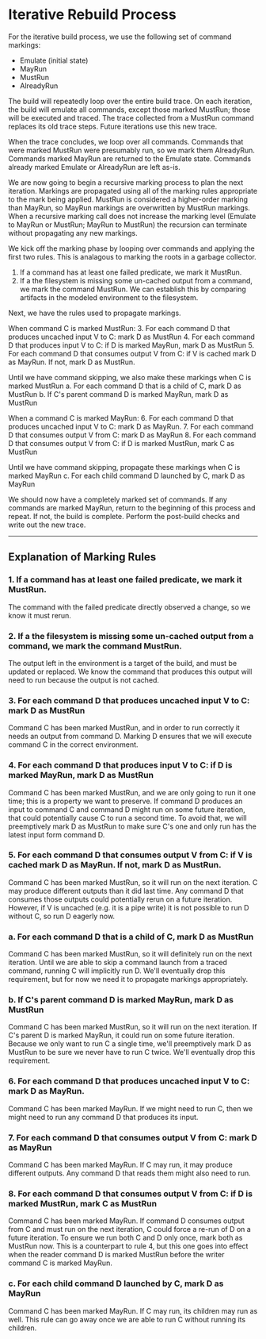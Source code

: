 # Iterative Rebuild Process
For the iterative build process, we use the following set of command markings:
- Emulate (initial state)
- MayRun
- MustRun
- AlreadyRun

The build will repeatedly loop over the entire build trace. On each iteration, the build will emulate all commands, except those marked MustRun; those will be executed and traced. The trace collected from a MustRun command replaces its old trace steps. Future iterations use this new trace.

When the trace concludes, we loop over all commands. Commands that were marked MustRun were presumably run, so we mark them AlreadyRun. Commands marked MayRun are returned to the Emulate state. Commands already marked Emulate or AlreadyRun are left as-is.

We are now going to begin a recursive marking process to plan the next iteration. Markings are propagated using all of the marking rules appropriate to the mark being applied. MustRun is considered a higher-order marking than MayRun, so MayRun markings are overwritten by MustRun markings. When a recursive marking call does not increase the marking level (Emulate to MayRun or MustRun; MayRun to MustRun) the recursion can terminate without propagating any new markings.

We kick off the marking phase by looping over commands and applying the first two rules. This is analagous to marking the roots in a garbage collector.

  1. If a command has at least one failed predicate, we mark it MustRun.
  2. If a the filesystem is missing some un-cached output from a command, we mark the command MustRun. We can establish this by comparing artifacts in the modeled environment to the filesystem.

Next, we have the rules used to propagate markings.

When command C is marked MustRun:
  3. For each command D that produces uncached input V to C: mark D as MustRun
  4. For each command D that produces input V to C: if D is marked MayRun, mark D as MustRun
  5. For each command D that consumes output V from C: if V is cached mark D as MayRun. If not, mark D as MustRun.

  Until we have command skipping, we also make these markings when C is marked MustRun
    a. For each command D that is a child of C, mark D as MustRun
    b. If C's parent command D is marked MayRun, mark D as MustRun

When a command C is marked MayRun:
  6. For each command D that produces uncached input V to C: mark D as MayRun.
  7. For each command D that consumes output V from C: mark D as MayRun
  8. For each command D that consumes output V from C: if D is marked MustRun, mark C as MustRun

  Until we have command skipping, propagate these markings when C is marked MayRun
    c. For each child command D launched by C, mark D as MayRun

We should now have a completely marked set of commands. If any commands are marked MayRun, return to the beginning of this process and repeat. If not, the build is complete. Perform the post-build checks and write out the new trace.

---

## Explanation of Marking Rules

### 1. If a command has at least one failed predicate, we mark it MustRun.
The command with the failed predicate directly observed a change, so we know it must rerun.

### 2. If a the filesystem is missing some un-cached output from a command, we mark the command MustRun.
The output left in the environment is a target of the build, and must be updated or replaced. We know the command that produces this output will need to run because the output is not cached.

### 3. For each command D that produces uncached input V to C: mark D as MustRun
Command C has been marked MustRun, and in order to run correctly it needs an output from command D. Marking D ensures that we will execute command C in the correct environment.

### 4. For each command D that produces input V to C: if D is marked MayRun, mark D as MustRun
Command C has been marked MustRun, and we are only going to run it one time; this is a property we want to preserve. If command D produces an input to command C and command D might run on some future iteration, that could potentially cause C to run a second time. To avoid that, we will preemptively mark D as MustRun to make sure C's one and only run has the latest input form command D.

### 5. For each command D that consumes output V from C: if V is cached mark D as MayRun. If not, mark D as MustRun.
Command C has been marked MustRun, so it will run on the next iteration. C may produce different outputs than it did last time. Any command D that consumes those outputs could potentially rerun on a future iteration. However, if V is uncached (e.g. it is a pipe write) it is not possible to run D without C, so run D eagerly now.

### a. For each command D that is a child of C, mark D as MustRun
Command C has been marked MustRun, so it will definitely run on the next iteration. Until we are able to skip a command launch from a traced command, running C will implicitly run D. We'll eventually drop this requirement, but for now we need it to propagate markings appropriately.

### b. If C's parent command D is marked MayRun, mark D as MustRun
Command C has been marked MustRun, so it will run on the next iteration. If C's parent D is marked MayRun, it could run on some future iteration. Because we only want to run C a single time, we'll preemptively mark D as MustRun to be sure we never have to run C twice. We'll eventually drop this requirement.

### 6. For each command D that produces uncached input V to C: mark D as MayRun.
Command C has been marked MayRun. If we might need to run C, then we might need to run any command D that produces its input.

### 7. For each command D that consumes output V from C: mark D as MayRun
Command C has been marked MayRun. If C may run, it may produce different outputs. Any command D that reads them might also need to run.

### 8. For each command D that consumes output V from C: if D is marked MustRun, mark C as MustRun
Command C has been marked MayRun. If command D consumes output from C and must run on the next iteration, C could force a re-run of D on a future iteration. To ensure we run both C and D only once, mark both as MustRun now. This is a counterpart to rule 4, but this one goes into effect when the reader command D is marked MustRun before the writer command C is marked MayRun.

### c. For each child command D launched by C, mark D as MayRun
Command C has been marked MayRun. If C may run, its children may run as well. This rule can go away once we are able to run C without running its children.
